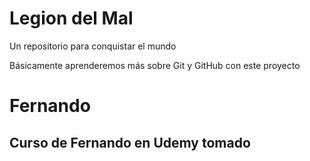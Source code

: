 # Legion del Mal
Un repositorio para conquistar el mundo

Básicamente aprenderemos más sobre Git y GitHub con este proyecto


# Fernando


## Curso de Fernando en Udemy tomado
